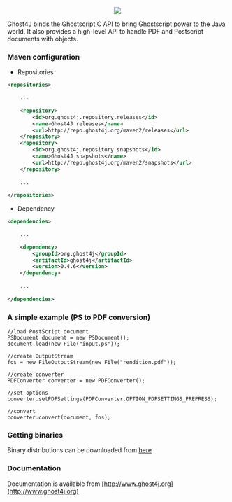 <p align="center">
<img src="http://www.ghost4j.org/images/home-logo.png"/>
</p>


Ghost4J binds the Ghostscript C API to bring Ghostscript power to the Java world.
It also provides a high-level API to handle PDF and Postscript documents with objects.

### Maven configuration

* Repositories
```xml
<repositories>

	...
	
	<repository>
		<id>org.ghost4j.repository.releases</id>
		<name>Ghost4J releases</name>
		<url>http://repo.ghost4j.org/maven2/releases</url>
	</repository>
	<repository>
		<id>org.ghost4j.repository.snapshots</id>
		<name>Ghost4J snapshots</name>
		<url>http://repo.ghost4j.org/maven2/snapshots</url>
	</repository>
	
	...
	
</repositories>
```

* Dependency
```xml
<dependencies>

	...
	
	<dependency>
		<groupId>org.ghost4j</groupId>
		<artifactId>ghost4j</artifactId>
		<version>0.4.6</version>
	</dependency>
	
	...
	
</dependencies>
```

### A simple example (PS to PDF conversion)

	//load PostScript document
	PSDocument document = new PSDocument();
	document.load(new File("input.ps"));
	
	//create OutputStream
	fos = new FileOutputStream(new File("rendition.pdf"));
	
	//create converter
	PDFConverter converter = new PDFConverter();
	
	//set options
	converter.setPDFSettings(PDFConverter.OPTION_PDFSETTINGS_PREPRESS);
	
	//convert
	converter.convert(document, fos);
	
### Getting binaries

Binary distributions can be downloaded from [here](http://www.ghost4j.org/downloads.html)

### Documentation

Documentation is available from [http://www.ghost4j.org](http://www.ghost4j.org)
